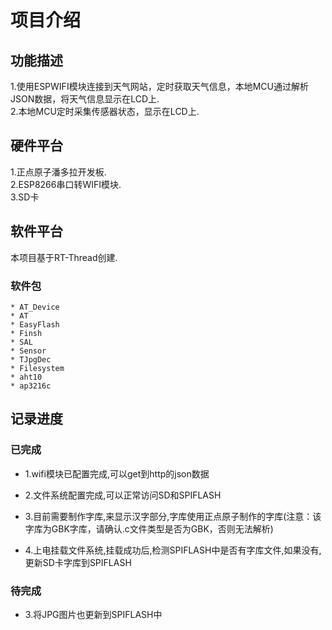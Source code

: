# 项目介绍 

## 功能描述  
  1.使用ESPWIFI模块连接到天气网站，定时获取天气信息，本地MCU通过解析JSON数据，将天气信息显示在LCD上.  
  2.本地MCU定时采集传感器状态，显示在LCD上.
   
## 硬件平台
  1.正点原子潘多拉开发板.  
  2.ESP8266串口转WIFI模块.  
  3.SD卡
 
## 软件平台
  本项目基于RT-Thread创建.  
### 软件包
    * AT_Device  
    * AT  
    * EasyFlash
    * Finsh
    * SAL
    * Sensor
    * TJpgDec
    * Filesystem
    * aht10
    * ap3216c

## 记录进度  

### 已完成
 * 1.wifi模块已配置完成,可以get到http的json数据  

 * 2.文件系统配置完成,可以正常访问SD和SPIFLASH

 * 3.目前需要制作字库,来显示汉字部分,字库使用正点原子制作的字库(注意：该字库为GBK字库，请确认.c文件类型是否为GBK，否则无法解析)
 
 * 4.上电挂载文件系统,挂载成功后,检测SPIFLASH中是否有字库文件,如果没有,更新SD卡字库到SPIFLASH
 ### 待完成  

 * 3.将JPG图片也更新到SPIFLASH中
